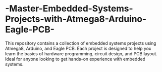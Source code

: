 # -Master-Embedded-Systems-Projects-with-Atmega8-Arduino-Eagle-PCB-
This repository contains a collection of embedded systems projects using Atmega8, Arduino, and Eagle PCB. Each project is designed to help you learn the basics of hardware programming, circuit design, and PCB layout. Ideal for anyone looking to get hands-on experience with embedded systems.
